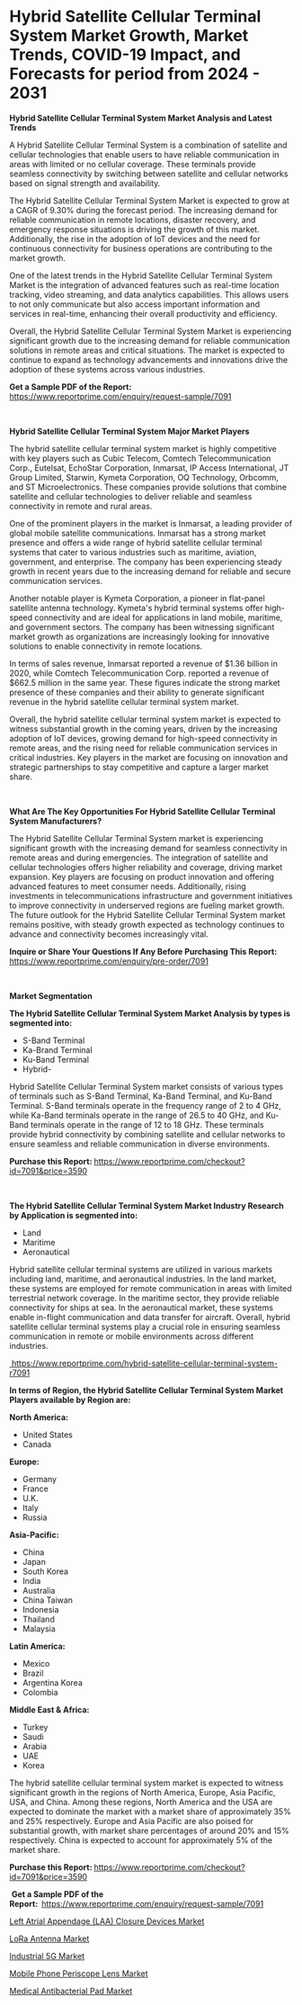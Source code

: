 <p><h1>Hybrid Satellite Cellular Terminal System Market Growth, Market Trends, COVID-19 Impact, and Forecasts for period from 2024 - 2031</h1></p><p><strong>Hybrid Satellite Cellular Terminal System Market Analysis and Latest Trends</strong></p>
<p><p>A Hybrid Satellite Cellular Terminal System is a combination of satellite and cellular technologies that enable users to have reliable communication in areas with limited or no cellular coverage. These terminals provide seamless connectivity by switching between satellite and cellular networks based on signal strength and availability.</p><p>The Hybrid Satellite Cellular Terminal System Market is expected to grow at a CAGR of 9.30% during the forecast period. The increasing demand for reliable communication in remote locations, disaster recovery, and emergency response situations is driving the growth of this market. Additionally, the rise in the adoption of IoT devices and the need for continuous connectivity for business operations are contributing to the market growth.</p><p>One of the latest trends in the Hybrid Satellite Cellular Terminal System Market is the integration of advanced features such as real-time location tracking, video streaming, and data analytics capabilities. This allows users to not only communicate but also access important information and services in real-time, enhancing their overall productivity and efficiency.</p><p>Overall, the Hybrid Satellite Cellular Terminal System Market is experiencing significant growth due to the increasing demand for reliable communication solutions in remote areas and critical situations. The market is expected to continue to expand as technology advancements and innovations drive the adoption of these systems across various industries.</p></p>
<p><strong>Get a Sample PDF of the Report:&nbsp;</strong> <a href="https://www.reportprime.com/enquiry/request-sample/7091">https://www.reportprime.com/enquiry/request-sample/7091</a></p>
<p>&nbsp;</p>
<p><strong>Hybrid Satellite Cellular Terminal System Major Market Players</strong></p>
<p><p>The hybrid satellite cellular terminal system market is highly competitive with key players such as Cubic Telecom, Comtech Telecommunication Corp., Eutelsat, EchoStar Corporation, Inmarsat, IP Access International, JT Group Limited, Starwin, Kymeta Corporation, OQ Technology, Orbcomm, and ST Microelectronics. These companies provide solutions that combine satellite and cellular technologies to deliver reliable and seamless connectivity in remote and rural areas.</p><p>One of the prominent players in the market is Inmarsat, a leading provider of global mobile satellite communications. Inmarsat has a strong market presence and offers a wide range of hybrid satellite cellular terminal systems that cater to various industries such as maritime, aviation, government, and enterprise. The company has been experiencing steady growth in recent years due to the increasing demand for reliable and secure communication services.</p><p>Another notable player is Kymeta Corporation, a pioneer in flat-panel satellite antenna technology. Kymeta's hybrid terminal systems offer high-speed connectivity and are ideal for applications in land mobile, maritime, and government sectors. The company has been witnessing significant market growth as organizations are increasingly looking for innovative solutions to enable connectivity in remote locations.</p><p>In terms of sales revenue, Inmarsat reported a revenue of $1.36 billion in 2020, while Comtech Telecommunication Corp. reported a revenue of $662.5 million in the same year. These figures indicate the strong market presence of these companies and their ability to generate significant revenue in the hybrid satellite cellular terminal system market.</p><p>Overall, the hybrid satellite cellular terminal system market is expected to witness substantial growth in the coming years, driven by the increasing adoption of IoT devices, growing demand for high-speed connectivity in remote areas, and the rising need for reliable communication services in critical industries. Key players in the market are focusing on innovation and strategic partnerships to stay competitive and capture a larger market share.</p></p>
<p>&nbsp;</p>
<p><strong>What Are The Key Opportunities For Hybrid Satellite Cellular Terminal System Manufacturers?</strong></p>
<p><p>The Hybrid Satellite Cellular Terminal System market is experiencing significant growth with the increasing demand for seamless connectivity in remote areas and during emergencies. The integration of satellite and cellular technologies offers higher reliability and coverage, driving market expansion. Key players are focusing on product innovation and offering advanced features to meet consumer needs. Additionally, rising investments in telecommunications infrastructure and government initiatives to improve connectivity in underserved regions are fueling market growth. The future outlook for the Hybrid Satellite Cellular Terminal System market remains positive, with steady growth expected as technology continues to advance and connectivity becomes increasingly vital.</p></p>
<p><strong>Inquire or Share Your Questions If Any Before Purchasing This Report:</strong> <a href="https://www.reportprime.com/enquiry/pre-order/7091">https://www.reportprime.com/enquiry/pre-order/7091</a></p>
<p>&nbsp;</p>
<p><strong>Market Segmentation</strong></p>
<p><strong>The Hybrid Satellite Cellular Terminal System Market Analysis by types is segmented into:</strong></p>
<p><ul><li>S-Band Terminal</li><li>Ka-Brand Terminal</li><li>Ku-Band Terminal</li><li>Hybrid-</li></ul></p>
<p><p>Hybrid Satellite Cellular Terminal System market consists of various types of terminals such as S-Band Terminal, Ka-Band Terminal, and Ku-Band Terminal. S-Band terminals operate in the frequency range of 2 to 4 GHz, while Ka-Band terminals operate in the range of 26.5 to 40 GHz, and Ku-Band terminals operate in the range of 12 to 18 GHz. These terminals provide hybrid connectivity by combining satellite and cellular networks to ensure seamless and reliable communication in diverse environments.</p></p>
<p><strong>Purchase this Report:&nbsp;</strong><a href="https://www.reportprime.com/checkout?id=7091&price=3590">https://www.reportprime.com/checkout?id=7091&price=3590</a></p>
<p>&nbsp;</p>
<p><strong>The Hybrid Satellite Cellular Terminal System Market Industry Research by Application is segmented into:</strong></p>
<p><ul><li>Land</li><li>Maritime</li><li>Aeronautical</li></ul></p>
<p><p>Hybrid satellite cellular terminal systems are utilized in various markets including land, maritime, and aeronautical industries. In the land market, these systems are employed for remote communication in areas with limited terrestrial network coverage. In the maritime sector, they provide reliable connectivity for ships at sea. In the aeronautical market, these systems enable in-flight communication and data transfer for aircraft. Overall, hybrid satellite cellular terminal systems play a crucial role in ensuring seamless communication in remote or mobile environments across different industries.</p></p>
<p><a href="https://www.reportprime.com/hybrid-satellite-cellular-terminal-system-r7091">&nbsp;https://www.reportprime.com/hybrid-satellite-cellular-terminal-system-r7091</a></p>
<p><strong>In terms of Region, the Hybrid Satellite Cellular Terminal System Market Players available by Region are:</strong></p>
<p>
    <p> <strong> North America: </strong>
        <ul>
            <li>United States</li>
            <li>Canada</li>
        </ul>
        </p> 
    <p> <strong> Europe: </strong>
        <ul>
            <li>Germany</li>
            <li>France</li>
            <li>U.K.</li>
            <li>Italy</li>
            <li>Russia</li>
        </ul>
        </p> 
    <p> <strong> Asia-Pacific: </strong>
        <ul>
            <li>China</li>
            <li>Japan</li>
            <li>South Korea</li>
            <li>India</li>
            <li>Australia</li>
            <li>China Taiwan</li>
            <li>Indonesia</li>
            <li>Thailand</li>
            <li>Malaysia</li>
        </ul>
        </p> 
    <p> <strong> Latin America: </strong>
        <ul>
            <li>Mexico</li>
            <li>Brazil</li>
            <li>Argentina Korea</li>
            <li>Colombia</li>
        </ul>
        </p> 
    <p> <strong> Middle East & Africa: </strong>
        <ul>
            <li>Turkey</li>
            <li>Saudi</li>
            <li>Arabia</li>
            <li>UAE</li>
            <li>Korea</li>
        </ul>
    </p>
    </p>
<p><p>The hybrid satellite cellular terminal system market is expected to witness significant growth in the regions of North America, Europe, Asia Pacific, USA, and China. Among these regions, North America and the USA are expected to dominate the market with a market share of approximately 35% and 25% respectively. Europe and Asia Pacific are also poised for substantial growth, with market share percentages of around 20% and 15% respectively. China is expected to account for approximately 5% of the market share.</p></p>
<p><strong>Purchase this Report: </strong><a href="https://www.reportprime.com/checkout?id=7091&price=3590">https://www.reportprime.com/checkout?id=7091&price=3590</a></p>
<p>&nbsp;<strong>Get a Sample PDF of the Report:&nbsp;&nbsp;</strong><a href="https://www.reportprime.com/enquiry/request-sample/7091">https://www.reportprime.com/enquiry/request-sample/7091</a></p>
<p><strong></strong></p>
<p><p><a href="https://medium.com/@jarredmertz90/global-left-atrial-appendage-laa-closure-devices-market-share-and-growth-opportunities-and-market-bfa0de767e8e">Left Atrial Appendage (LAA) Closure Devices Market</a></p><p><a href="https://github.com/susanjprice2023/Market-Research-Report-List-2/blob/main/lora-antenna-market.md">LoRa Antenna Market</a></p><p><a href="https://github.com/dmmanir420/Market-Research-Report-List-2/blob/main/industrial-5g-market.md">Industrial 5G Market</a></p><p><a href="https://www.linkedin.com/pulse/mobile-phone-periscope-lens-market-size-segmentation-trends-idenf?trackingId=QsWH4bEMSriuIOY7m5yBiA%3D%3D">Mobile Phone Periscope Lens Market</a></p><p><a href="https://medium.com/@ikeschumm18/medical-antibacterial-pad-market-industry-trends-and-forecast-for-period-from-2024-to-2031-3379084f5436">Medical Antibacterial Pad Market</a></p></p>
